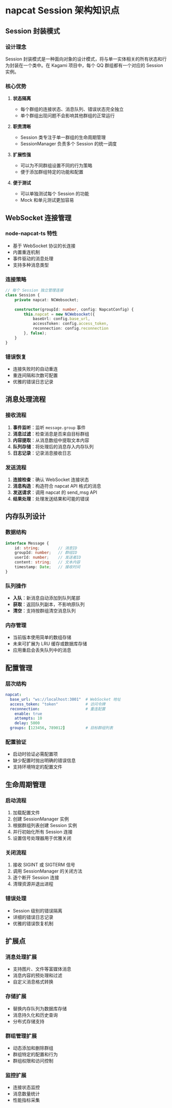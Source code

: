 # napcat Session 架构知识点

## Session 封装模式

### 设计理念

Session 封装模式是一种面向对象的设计模式，将与单一实体相关的所有状态和行为封装在一个类中。在 Kagami 项目中，每个 QQ 群组都有一个对应的 Session 实例。

### 核心优势

1. **状态隔离**
   - 每个群组的连接状态、消息队列、错误状态完全独立
   - 单个群组出现问题不会影响其他群组的正常运行

2. **职责清晰**
   - Session 类专注于单一群组的生命周期管理
   - SessionManager 负责多个 Session 的统一调度

3. **扩展性强**
   - 可以为不同群组设置不同的行为策略
   - 便于添加群组特定的功能和配置

4. **便于测试**
   - 可以单独测试每个 Session 的功能
   - Mock 和单元测试更加容易

## WebSocket 连接管理

### node-napcat-ts 特性

- 基于 WebSocket 协议的长连接
- 内置重连机制
- 事件驱动的消息处理
- 支持多种消息类型

### 连接策略

```typescript
// 每个 Session 独立管理连接
class Session {
    private napcat: NCWebsocket;
    
    constructor(groupId: number, config: NapcatConfig) {
        this.napcat = new NCWebsocket({
            baseUrl: config.base_url,
            accessToken: config.access_token,
            reconnection: config.reconnection
        }, false);
    }
}
```

### 错误恢复

- 连接失败时的自动重连
- 重连间隔和次数可配置
- 优雅的错误日志记录

## 消息处理流程

### 接收流程

1. **事件监听**：监听 `message.group` 事件
2. **消息过滤**：检查消息是否来自目标群组
3. **内容提取**：从消息数组中提取文本内容
4. **队列存储**：将处理后的消息存入内存队列
5. **日志记录**：记录消息接收日志

### 发送流程

1. **连接检查**：确认 WebSocket 连接状态
2. **消息构造**：构造符合 napcat API 格式的消息
3. **发送请求**：调用 napcat 的 send_msg API
4. **结果处理**：处理发送结果和可能的错误

## 内存队列设计

### 数据结构

```typescript
interface Message {
    id: string;        // 消息ID
    groupId: number;   // 群组ID
    userId: number;    // 发送者ID
    content: string;   // 文本内容
    timestamp: Date;   // 接收时间
}
```

### 队列操作

- **入队**：新消息自动添加到队列尾部
- **获取**：返回队列副本，不影响原队列
- **清空**：支持按群组清空消息队列

### 内存管理

- 当前版本使用简单的数组存储
- 未来可扩展为 LRU 缓存或数据库存储
- 应用重启会丢失队列中的消息

## 配置管理

### 层次结构

```yaml
napcat:
  base_url: "ws://localhost:3001"  # WebSocket 地址
  access_token: "token"            # 访问令牌
  reconnection:                    # 重连配置
    enable: true
    attempts: 10
    delay: 5000
  groups: [123456, 789012]         # 目标群组列表
```

### 配置验证

- 启动时验证必需配置项
- 缺少配置时抛出明确的错误信息
- 支持环境特定的配置文件

## 生命周期管理

### 启动流程

1. 加载配置文件
2. 创建 SessionManager 实例
3. 根据群组列表创建 Session 实例
4. 并行初始化所有 Session 连接
5. 设置信号处理器用于优雅关闭

### 关闭流程

1. 接收 SIGINT 或 SIGTERM 信号
2. 调用 SessionManager 的关闭方法
3. 逐个断开 Session 连接
4. 清理资源并退出进程

### 错误处理

- Session 级别的错误隔离
- 详细的错误日志记录
- 优雅的错误恢复机制

## 扩展点

### 消息处理扩展

- 支持图片、文件等富媒体消息
- 消息内容的预处理和过滤
- 自定义消息格式转换

### 存储扩展

- 替换内存队列为数据库存储
- 消息持久化和历史查询
- 分布式存储支持

### 群组管理扩展

- 动态添加和删除群组
- 群组特定的配置和行为
- 群组权限和访问控制

### 监控扩展

- 连接状态监控
- 消息数量统计
- 性能指标采集